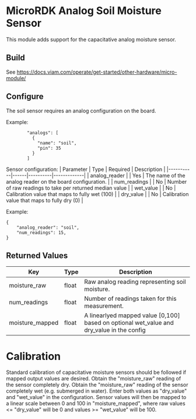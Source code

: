 # MicroRDK Analog Soil Moisture Sensor

This module adds support for the capacitative analog moisture sensor.

## Build
See https://docs.viam.com/operate/get-started/other-hardware/micro-module/

## Configure

The soil sensor requires an analog configuration on the board. 

Example:
```
        "analogs": [
          {
            "name": "soil",
            "pin": 35
          }
        ]
```

Sensor configuration:
| Parameter | Type | Required | Description |
|-----------|------|----------|-------------|
| analog_reader   | <string> | Yes | The name of the analog reader on the board configuration. |
| num_readings | <int> | No | Number of raw readings to take per returned median value |
| wet_value | <int> | No | Calibration value that maps to fully wet (100) |
| dry_value | <int> | No | Calibration value that maps to fully dry (0) |

Example:
```
{
    "analog_reader": "soil",
    "num_readings": 15,
}
```

## Returned Values
| Key | Type | Description |
|-----|------|-------------|
| moisture_raw | float | Raw analog reading representing soil moisture. |
| num_readings | float | Number of readings taken for this measurement. |
| moisture_mapped | float | A linearlyed mapped value [0,100] based on optional wet_value and dry_value in the config|

# Calibration

Standard calibration of capacitative moisture sensors should be followed if mapped output values are desired.
Obtain the "moisture_raw" reading of the sensor completely dry.
Obtain the "moisture_raw" reading of the sensor completely wet (e.g. submerged in water).
Enter both values as "dry_value" and "wet_value" in the configuration. Sensor values will then be mapped to a linear scale between 0 and 100 in "moisture_mapped", where raw values <= "dry_value" will be 0 and values >= "wet_value" will be 100.